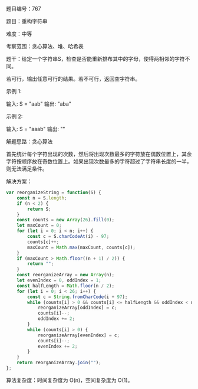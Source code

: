 题目编号：767

题目：重构字符串

难度：中等

考察范围：贪心算法、堆、哈希表

题干：给定一个字符串S，检查是否能重新排布其中的字母，使得两相邻的字符不同。

若可行，输出任意可行的结果。若不可行，返回空字符串。

示例 1:

输入: S = "aab"
输出: "aba"

示例 2:

输入: S = "aaab"
输出: ""

解题思路：贪心算法

首先统计每个字符出现的次数，然后将出现次数最多的字符放在偶数位置上，其余字符按顺序放在奇数位置上。如果出现次数最多的字符超过了字符串长度的一半，则无法满足条件。

解决方案：

```javascript
var reorganizeString = function(S) {
    const n = S.length;
    if (n < 2) {
        return S;
    }
    const counts = new Array(26).fill(0);
    let maxCount = 0;
    for (let i = 0; i < n; i++) {
        const c = S.charCodeAt(i) - 97;
        counts[c]++;
        maxCount = Math.max(maxCount, counts[c]);
    }
    if (maxCount > Math.floor((n + 1) / 2)) {
        return "";
    }
    const reorganizeArray = new Array(n);
    let evenIndex = 0, oddIndex = 1;
    const halfLength = Math.floor(n / 2);
    for (let i = 0; i < 26; i++) {
        const c = String.fromCharCode(i + 97);
        while (counts[i] > 0 && counts[i] <= halfLength && oddIndex < n) {
            reorganizeArray[oddIndex] = c;
            counts[i]--;
            oddIndex += 2;
        }
        while (counts[i] > 0) {
            reorganizeArray[evenIndex] = c;
            counts[i]--;
            evenIndex += 2;
        }
    }
    return reorganizeArray.join("");
};
```

算法复杂度：时间复杂度为 O(n)，空间复杂度为 O(1)。